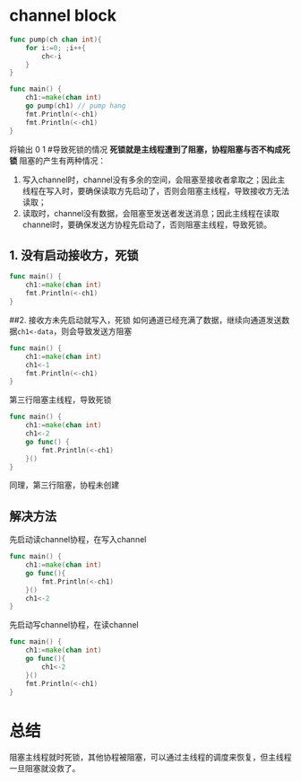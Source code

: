 # channel block
````go
func pump(ch chan int){
	for i:=0; ;i++{
		ch<-i
	}
}

func main() {
	ch1:=make(chan int)
	go pump(ch1) // pump hang
	fmt.Println(<-ch1)
	fmt.Println(<-ch1)
}

```` 
将输出 0 1
#导致死锁的情况
**死锁就是主线程遭到了阻塞，协程阻塞与否不构成死锁**
阻塞的产生有两种情况：
1. 写入channel时，channel没有多余的空间，会阻塞至接收者拿取之；因此主线程在写入时，要确保读取方先启动了，否则会阻塞主线程，导致接收方无法读取；
2. 读取时，channel没有数据，会阻塞至发送者发送消息；因此主线程在读取channel时，要确保发送方协程先启动了，否则阻塞主线程，导致死锁。
## 1. 没有启动接收方，死锁
````go
func main() {
	ch1:=make(chan int)
	fmt.Println(<-ch1)
}
````
##2. 接收方未先启动就写入，死锁
如何通道已经充满了数据，继续向通道发送数据`ch1<-data`，则会导致发送方阻塞
````go
func main() {
	ch1:=make(chan int)
	ch1<-1
	fmt.Println(<-ch1)
}
````
第三行阻塞主线程，导致死锁
```` go
func main() {
	ch1:=make(chan int)
	ch1<-2
	go func() {
		fmt.Println(<-ch1)
	}()
}
````
同理，第三行阻塞，协程未创建
## 解决方法
先启动读channel协程，在写入channel
````go
func main() {
	ch1:=make(chan int)
	go func(){
		fmt.Println(<-ch1)
	}()
	ch1<-2
}
````
先启动写channel协程，在读channel
````go
func main() {
	ch1:=make(chan int)
	go func(){
		ch1<-2
	}()
	fmt.Println(<-ch1)
}
````
# 总结
阻塞主线程就时死锁，其他协程被阻塞，可以通过主线程的调度来恢复，但主线程一旦阻塞就没救了。